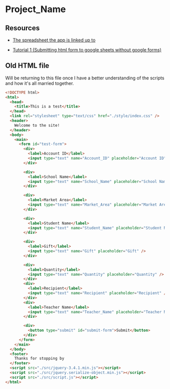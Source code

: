 # Project_Name

## Resources

- [The spreadsheet the app is linked up to](https://docs.google.com/spreadsheets/d/1MRQyjL9cvOr8lu_k8xSmvAsCH1pM2ESxxKAgfadYc9U/edit?usp=sharing)

- [Tutorial 1 (Submitting html form to google sheets without google forms)](https://medium.com/@dmccoy/how-to-submit-an-html-form-to-google-sheets-without-google-forms-b833952cc175)

## Old HTML file

Will be returning to this file once I have a better understanding of the scripts
and how it's all married together.

```html
<!DOCTYPE html>
<html>
  <head>
    <title>This is a test</title>
  </head>
  <link rel="stylesheet" type="text/css" href="./style/index.css" />
  <header>
    Welcome to the site!
  </header>
  <body>
    <main>
      <form id="test-form">
        <div>
          <label>Account ID</label>
          <input type="text" name="Account_ID" placeholder="Account ID" />
        </div>

        <div>
          <label>School Name</label>
          <input type="text" name="School_Name" placeholder="School Name" />
        </div>

        <div>
          <label>Market Area</label>
          <input type="text" name="Market_Area" placeholder="Market Area" />
        </div>

        <div>
          <label>Student Name</label>
          <input type="text" name="Student_Name" placeholder="Student Name" />
        </div>

        <div>
          <label>Gift</label>
          <input type="text" name="Gift" placeholder="Gift" />
        </div>

        <div>
          <label>Quantity</label>
          <input type="text" name="Quantity" placeholder="Quantity" />
        </div>
        <div>
          <label>Recipient</label>
          <input type="text" name="Recipient" placeholder="Recipient" />
        </div>
        <div>
          <label>Teacher Name</label>
          <input type="text" name="Teacher_Name" placeholder="Teacher Name" />
        </div>

        <div>
          <button type="submit" id="submit-form">Submit</button>
        </div>
      </form>
    </main>
  </body>
  <footer>
    Thanks for stopping by
  </footer>
  <script src="./src/jquery-3.4.1.min.js"></script>
  <script src="./src/jquery.serialize-object.min.js"></script>
  <script src="./src/script.js"></script>
</html>
```
